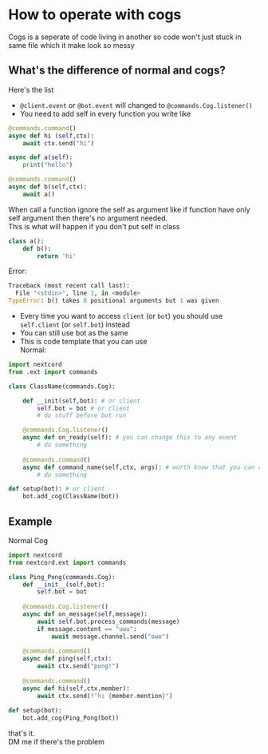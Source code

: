 # How to operate with cogs
Cogs is a seperate of code living in another so code won't just stuck in same file which it make look so messy
## What's the difference of normal and cogs?
Here's the list
- `@client.event` or `@bot.event` will changed to `@commands.Cog.listener()`
- You need to add self in every function you write like
```py
@commands.command()
async def hi (self,ctx):
    await ctx.send("hi")

async def a(self):
    print("hello")

@commands.command()
async def b(self,ctx):
    await a()
```
When call a function ignore the self as argument like if function have only self argument then there's no argument needed.  
This is what will happen if you don't put self in class
```py
class a():
    def b():
        return 'hi'
```
Error:
```py
Traceback (most recent call last):
  File "<stdin>", line 1, in <module>
TypeError: b() takes 0 positional arguments but 1 was given
```
- Every time you want to access `client` (or `bot`) you should use `self.client` (or `self.bot`) instead
- You can still use bot as the same
- This is code template that you can use  
Normal:
```py
import nextcord
from .ext import commands

class ClassName(commands.Cog):

    def __init(self,bot): # or client
        self.bot = bot # or client
        # do stuff before bot run

    @commands.Cog.listener()
    async def on_ready(self): # you can change this to any event
        # do something
    
    @commands.command()
    async def command_name(self,ctx, args): # worth know that you can create command same as normal like you normally do
        # do something

def setup(bot): # or client
    bot.add_cog(ClassName(bot))
```
## Example
Normal Cog
```py
import nextcord
from nextcord.ext import commands

class Ping_Pong(commands.Cog):
    def __init__(self,bot):
        self.bot = bot
    
    @commands.Cog.listener()
    async def on_message(self,message):
        await self.bot.process_commands(message)
        if message.content == "uwu":
            await message.channel.send("owo")
    
    @commands.command()
    async def ping(self,ctx):
        await ctx.send("pong!")
    
    @commands.command()
    async def hi(self,ctx,member):
        await ctx.send(f"hi {member.mention}")
    
def setup(bot):
    bot.add_cog(Ping_Pong(bot))
```
that's it.  
DM me if there's the problem